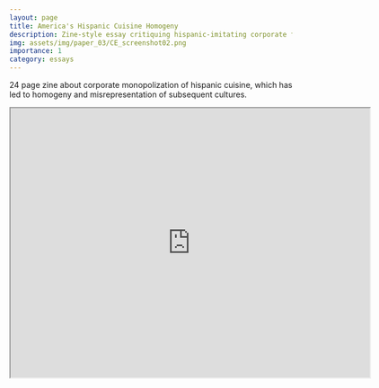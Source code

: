 ```yaml
---
layout: page
title: America's Hispanic Cuisine Homogeny
description: Zine-style essay critiquing hispanic-imitating corporate food chains
img: assets/img/paper_03/CE_screenshot02.png
importance: 1
category: essays
---
```


24 page zine about corporate monopolization of hispanic cuisine, which has led to homogeny and misrepresentation of subsequent cultures.

<iframe src="https://drive.google.com/file/d/1oRexzP2wqOpFyksDp9JKntCLI0mEX9CQ/preview" width="640" height="480" allow="autoplay"></iframe>

<!--
<object data="{{ site.url }}{{ site.baseurl }}/assets/pdf/IP_Draft_Normal.pdf" width="800" height="500" type='application/pdf'></object>
-->
